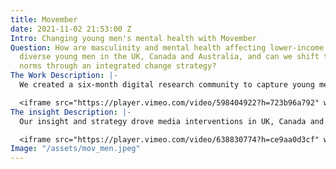 ```yaml
---
title: Movember
date: 2021-11-02 21:53:00 Z
Intro: Changing young men's mental health with Movember
Question: How are masculinity and mental health affecting lower-income and ethnically
  diverse young men in the UK, Canada and Australia, and can we shift these social
  norms through an integrated change strategy?
The Work Description: |-
  We created a six-month digital research community to capture young men's personal lives and intimate thoughts. Mining a rich seam of user generated content and survey data, we delved deeply into their behaviours and attitudes, surfacing a wealth of insight. From this deep understanding we crafted a behaviour and social change strategy, centred on harnessing the power of social media to effect change.

  <iframe src="https://player.vimeo.com/video/598404922?h=723b96a792" width="100%" height="360" frameborder="0" allow="autoplay; fullscreen; picture-in-picture" allowfullscreen></iframe>
The insight Description: |-
  Our insight and strategy drove media interventions in UK, Canada and Australia. In the UK, our briefing film mobilised top YouTube influencers to create 16 films that attracted over 10 million views and delivered proven positive behaviour change outcomes, an in award winning campaign. In Canada, almost 2.5 million men engaged with The Mental Game, a new multimedia format linking sports to mental resilience, with proven impact on self care habits. Australia campaign coming soon…

  <iframe src="https://player.vimeo.com/video/638830774?h=ce9aa0d3cf" width="100%" height="360" frameborder="0" allow="autoplay; fullscreen; picture-in-picture" allowfullscreen></iframe>
Image: "/assets/mov_men.jpeg"
---
```


